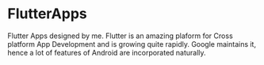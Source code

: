 # FlutterApps
Flutter Apps designed by me.
Flutter is an amazing plaform for Cross platform App Development and is growing quite rapidly. Google maintains it, hence a lot of features of Android are incorporated naturally.

